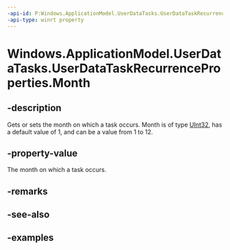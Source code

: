 ```yaml
---
-api-id: P:Windows.ApplicationModel.UserDataTasks.UserDataTaskRecurrenceProperties.Month
-api-type: winrt property
---
```


<!-- Property syntax.
public IReference<int> Month { get;  set; }
-->

# Windows.ApplicationModel.UserDataTasks.UserDataTaskRecurrenceProperties.Month

## -description
Gets or sets the month on which a task occurs. Month is of type [UInt32](https://msdn.microsoft.com/library/system.uint32.aspx), has a default value of 1, and can be a value from 1 to 12.

## -property-value
The month on which a task occurs.

## -remarks

## -see-also

## -examples
